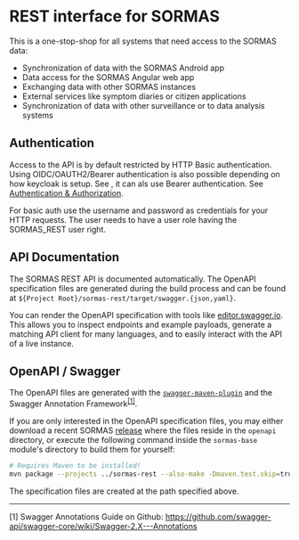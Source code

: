 # REST interface for SORMAS

This is a one-stop-shop for all systems that need access to the SORMAS data:

* Synchronization of data with the SORMAS Android app
* Data access for the SORMAS Angular web app
* Exchanging data with other SORMAS instances
* External services like symptom diaries or citizen applications
* Synchronization of data with other surveillance or to data analysis systems

## Authentication
Access to the API is by default restricted by HTTP Basic authentication. Using OIDC/OAUTH2/Bearer authentication is also possible depending on how keycloak is setup. See , it can als use Bearer authentication. See [Authentication & Authorization](https://github.com/hzi-braunschweig/SORMAS-Project/wiki/Authentication-&-Authorization#keycloak). 

For basic auth use the username and password as credentials for your HTTP requests.
The user needs to have a user role having the SORMAS_REST user right.

## API Documentation
The SORMAS REST API is documented automatically. The OpenAPI specification files are generated during the build process
and can be found at `${Project Root}/sormas-rest/target/swagger.{json,yaml}`.

You can render the OpenAPI specification with tools like [editor.swagger.io](https://editor.swagger.io/). This allows
you to inspect endpoints and example payloads, generate a matching API client for many languages, and to easily interact
with the API of a live instance.

## OpenAPI / Swagger
The OpenAPI files are generated with the [`swagger-maven-plugin`](https://github.com/openapi-tools/swagger-maven-plugin)
and the Swagger Annotation Framework<sup>[[1]]([SwaggerAnnotations])</sup>.

If you are only interested in the OpenAPI specification files, you may either download a recent SORMAS
[release](https://github.com/hzi-braunschweig/SORMAS-Project/releases/) where the files reside in the `openapi`
directory, or execute the following command inside the `sormas-base` module's directory to build them for yourself:

```bash
# Requires Maven to be installed!
mvn package --projects ../sormas-rest --also-make -Dmaven.test.skip=true
```

The specification files are created at the path specified above.

---

<a id="SwaggerAnnotations"></a>\[1] Swagger Annotations Guide on Github: <https://github.com/swagger-api/swagger-core/wiki/Swagger-2.X---Annotations>
